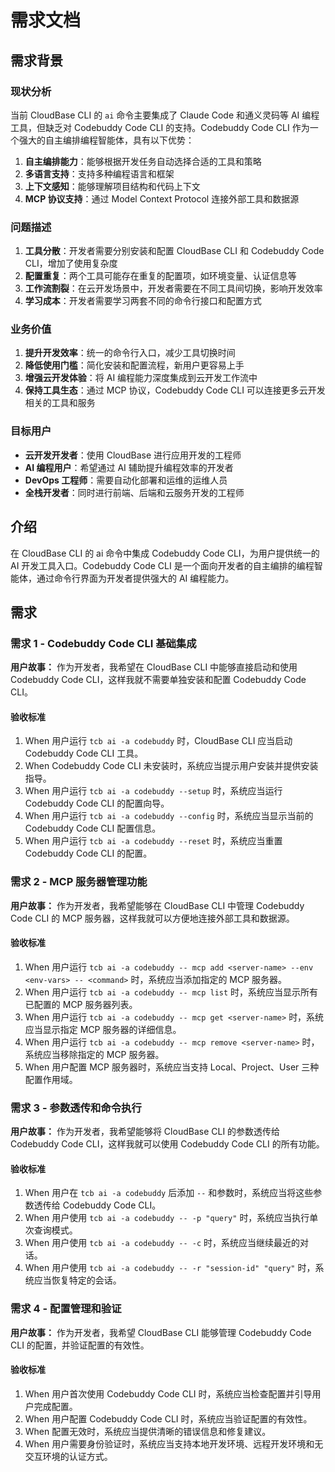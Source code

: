 # 需求文档

## 需求背景

### 现状分析

当前 CloudBase CLI 的 `ai` 命令主要集成了 Claude Code 和通义灵码等 AI 编程工具，但缺乏对 Codebuddy Code CLI 的支持。Codebuddy Code CLI 作为一个强大的自主编排编程智能体，具有以下优势：

1. **自主编排能力**：能够根据开发任务自动选择合适的工具和策略
2. **多语言支持**：支持多种编程语言和框架
3. **上下文感知**：能够理解项目结构和代码上下文
4. **MCP 协议支持**：通过 Model Context Protocol 连接外部工具和数据源

### 问题描述

1. **工具分散**：开发者需要分别安装和配置 CloudBase CLI 和 Codebuddy Code CLI，增加了使用复杂度
2. **配置重复**：两个工具可能存在重复的配置项，如环境变量、认证信息等
3. **工作流割裂**：在云开发场景中，开发者需要在不同工具间切换，影响开发效率
4. **学习成本**：开发者需要学习两套不同的命令行接口和配置方式

### 业务价值

1. **提升开发效率**：统一的命令行入口，减少工具切换时间
2. **降低使用门槛**：简化安装和配置流程，新用户更容易上手
3. **增强云开发体验**：将 AI 编程能力深度集成到云开发工作流中
4. **保持工具生态**：通过 MCP 协议，Codebuddy Code CLI 可以连接更多云开发相关的工具和服务

### 目标用户

- **云开发开发者**：使用 CloudBase 进行应用开发的工程师
- **AI 编程用户**：希望通过 AI 辅助提升编程效率的开发者
- **DevOps 工程师**：需要自动化部署和运维的运维人员
- **全栈开发者**：同时进行前端、后端和云服务开发的工程师

## 介绍

在 CloudBase CLI 的 ai 命令中集成 Codebuddy Code CLI，为用户提供统一的 AI 开发工具入口。Codebuddy Code CLI 是一个面向开发者的自主编排的编程智能体，通过命令行界面为开发者提供强大的 AI 编程能力。

## 需求

### 需求 1 - Codebuddy Code CLI 基础集成

**用户故事：** 作为开发者，我希望在 CloudBase CLI 中能够直接启动和使用 Codebuddy Code CLI，这样我就不需要单独安装和配置 Codebuddy Code CLI。

#### 验收标准

1. When 用户运行 `tcb ai -a codebuddy` 时，CloudBase CLI 应当启动 Codebuddy Code CLI 工具。
2. When Codebuddy Code CLI 未安装时，系统应当提示用户安装并提供安装指导。
3. When 用户运行 `tcb ai -a codebuddy --setup` 时，系统应当运行 Codebuddy Code CLI 的配置向导。
4. When 用户运行 `tcb ai -a codebuddy --config` 时，系统应当显示当前的 Codebuddy Code CLI 配置信息。
5. When 用户运行 `tcb ai -a codebuddy --reset` 时，系统应当重置 Codebuddy Code CLI 的配置。

### 需求 2 - MCP 服务器管理功能

**用户故事：** 作为开发者，我希望能够在 CloudBase CLI 中管理 Codebuddy Code CLI 的 MCP 服务器，这样我就可以方便地连接外部工具和数据源。

#### 验收标准

1. When 用户运行 `tcb ai -a codebuddy -- mcp add <server-name> --env <env-vars> -- <command>` 时，系统应当添加指定的 MCP 服务器。
2. When 用户运行 `tcb ai -a codebuddy -- mcp list` 时，系统应当显示所有已配置的 MCP 服务器列表。
3. When 用户运行 `tcb ai -a codebuddy -- mcp get <server-name>` 时，系统应当显示指定 MCP 服务器的详细信息。
4. When 用户运行 `tcb ai -a codebuddy -- mcp remove <server-name>` 时，系统应当移除指定的 MCP 服务器。
5. When 用户配置 MCP 服务器时，系统应当支持 Local、Project、User 三种配置作用域。

### 需求 3 - 参数透传和命令执行

**用户故事：** 作为开发者，我希望能够将 CloudBase CLI 的参数透传给 Codebuddy Code CLI，这样我就可以使用 Codebuddy Code CLI 的所有功能。

#### 验收标准

1. When 用户在 `tcb ai -a codebuddy` 后添加 `--` 和参数时，系统应当将这些参数透传给 Codebuddy Code CLI。
2. When 用户使用 `tcb ai -a codebuddy -- -p "query"` 时，系统应当执行单次查询模式。
3. When 用户使用 `tcb ai -a codebuddy -- -c` 时，系统应当继续最近的对话。
4. When 用户使用 `tcb ai -a codebuddy -- -r "session-id" "query"` 时，系统应当恢复特定的会话。

### 需求 4 - 配置管理和验证

**用户故事：** 作为开发者，我希望 CloudBase CLI 能够管理 Codebuddy Code CLI 的配置，并验证配置的有效性。

#### 验收标准

1. When 用户首次使用 Codebuddy Code CLI 时，系统应当检查配置并引导用户完成配置。
2. When 用户配置 Codebuddy Code CLI 时，系统应当验证配置的有效性。
3. When 配置无效时，系统应当提供清晰的错误信息和修复建议。
4. When 用户需要身份验证时，系统应当支持本地开发环境、远程开发环境和无交互环境的认证方式。
